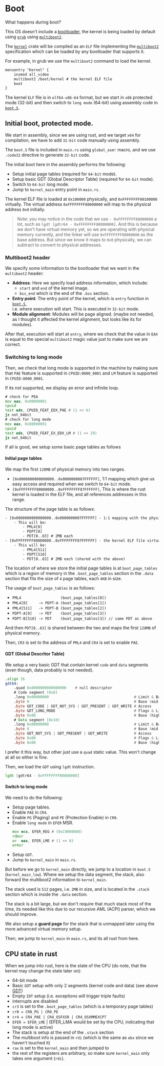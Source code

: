# Boot

What happens during boot?

This OS doesn't include a [bootloader], the kernel is being loaded by default using [`grub`] using [`multiboot2`].

The [`kernel`] crate will be compiled as an `ELF` file implementing the [`multiboot2`] specification which can
be loaded by any bootloader that supports it.

For example, in grub we use the `multiboot2` command to load the kernel.

```txt
menuentry "Kernel" {
    insmod all_video
    multiboot2 /boot/kernel # the kernel ELF file
    boot
}
```

The kernel `ELF` file is in `elf64-x86-64` format, but we start in `x86` protected mode (32-bit) and then switch to `long mode` (64-bit) using assembly code in [`boot.S`].

## Initial boot, protected mode.

We start in assembly, since we are using rust, and we target `x64` for compilation, we have to add `32-bit` code manually using assembly.

The `boot.S` file is included in `main.rs` using `global_asm!` macro, and we use `.code32` directive to generate
`32-bit` code.

The initial boot here in the assembly performs the following:
- Setup initial page tables (required for `64-bit` mode).
- Setup basic GDT (Global Descriptor Table) (required for `64-bit` mode).
- Switch to `64-bit` long mode.
- Jump to `kernel_main` entry point in `main.rs`.

The kernel ELF file is loaded at `0x100000` physically, and `0xFFFFFFFF80100000` virtually.
The virtual address `0xFFFFFFFF80000000` will map to the physical address `0x0` initially.

> Note: you may notice in the code that we use `- 0xFFFFFFFF80000000` a lot,
such as `lgdt [gdtr64 - 0xFFFFFFFF80000000]`. And this is because we don't have virtual memory yet,
so we are operating with physical memory currently, and the linker will use `0xFFFFFFFF80000000` as
the base address. But since we know it maps to `0x0` physically, we can subtract to convert to physical addresses.


### Multiboot2 header
We specify some information to the bootloader that we want in the `multiboot2` header:

- **Address**: Here we specify load address information, which include:
    - `start` and `end` of the kernel image.
    - `bss_end` which is the end of the `.bss` section.
- **Entry point**: The entry point of the kernel, which is `entry` function in [`boot.S`],\
 i.e. where execution will start. This is executed in `32-bit` mode.
- **Module alignment**: Modules will be page aligned. (maybe not needed, as I thought it affected the kernel alignment, but looks like its for modules).

After that, execution will start at `entry`, where we check that the value in `EAX`
is equal to the special `multiboot2` magic value just to make sure we are correct.

### Switching to long mode
Then, we check that long mode is supported in the machine by making sure that `PAE` feature is supported in `CPUID:0000_0001` and `LM` feature is supported in `CPUID:8000_0001`.

If its not supported, we display an error and infinite loop.
```asm
# check for PEA
mov eax, 0x00000001
cpuid
test edx, CPUID_FEAT_EDX_PAE # (1 << 6)
jz not_64bit
# check for long mode
mov eax, 0x80000001
cpuid
test edx, CPUID_FEAT_EX_EDX_LM # (1 << 29)
jz not_64bit
```

If all is good, we setup some basic page tables as follows


#### Initial page tables

We map the first `128MB` of physical memory into two ranges.

- `[0x0000000000000000..0x0000000007FFFFFF]`, 1:1 mapping which give us easy access and required when we switch to `64-bit` mode.
- `[0xFFFFFFFF80000000..0xFFFFFFFF87FFFFFF]`, This is where the rust kernel is loaded in the ELF file, and all references addresses in this range.

The structure of the page table is as follows:
```txt
- [0x0000000000000000..0x0000000007FFFFFF] - 1:1 mapping with the physical pages
    - This will be:
        - PML4[0]
        - PDPT[0]
        - PDT[0..63] # 2MB each
- [0xFFFFFFFF80000000..0xFFFFFFFF87FFFFFF] - the kernel ELF file virtual address space
    - This will be:
        - PML4[511]
        - PDPT[510]
        - PDT[0..63] # 2MB each (shared with the above)
```

The location of where we store the initial page tables is at `boot_page_tables` which is a region of memory
in the `.boot_page_tables` section in the `.data` section that fits the size of `4` page tables,
each `4KB` in size.

The usage of `boot_page_tables` is as follows:
- `PML4                  (boot_page_tables[0])`
- `PML4[0]     -> PDPT-A (boot_page_tables[1])`
- `PML4[511]   -> PDPT-B (boot_page_tables[2])`
- `PDPT-A[0]   -> PDT    (boot_page_tables[3])`
- `PDPT-B[510] -> PDT    (boot_page_tables[3]) // same PDT as above`

And then `PDT[0..63]` is shared between the two and maps the first `128MB` of physical memory.

Then, `CR3` is set to the address of `PML4` and `CR4` is set to enable `PAE`.

#### GDT (Global Descritor Table)

We setup a very basic GDT that contain kernel `code` and `data` segments (even though, data probably is not needed).

```asm
.align 16
gdt64:
    .quad 0x0000000000000000    # null descriptor
    # Code segment (0x8)
    .long 0x00000000                                       # Limit & Base (low, bits 0-15)
    .byte 0                                                # Base (mid, bits 16-23)
    .byte GDT_CODE | GDT_NOT_SYS | GDT_PRESENT | GDT_WRITE # Access
    .byte GDT_LONG_MODE                                    # Flags & Limit (high, bits 16-19)
    .byte 0x00                                             # Base (high, bits 24-31)
    # Data segment (0x10)
    .long 0x00000000                                       # Limit & Base (low, bits 0-15)
    .byte 0                                                # Base (mid, bits 16-23)
    .byte GDT_NOT_SYS | GDT_PRESENT | GDT_WRITE            # Access
    .byte 0x00                                             # Flags & Limit (high, bits 16-19)
    .byte 0x00                                             # Base (high, bits 24-31)
```

I prefer it this way, but other just use a `quad` static value. This won't change at all so either is fine.

Then, we load the `GDT` using `lgdt` instruction.

```asm
lgdt [gdtr64 - 0xFFFFFFFF80000000]
```

#### Switch to long mode

We need to do the following:
- Setup page tables.
- Enable `PAE` in `CR4`.
- Enable `PG` (Paging) and `PE` (Protection Enable) in `CR0`.
- Enable `long mode` in `EFER` MSR.
    ```asm
    mov ecx, EFER_REG # (0xC0000080)
    rdmsr
    or  eax, EFER_LME # (1 << 8)
    wrmsr
    ```
- Setup `GDT`.
- Jump to `kernel_main` in `main.rs`.

But before we go to `kernel_main` directly, we jump to a location in `boot.S` (`kernel_main_low`).
Where we setup the data segment, the stack, also forward the multiboot2 information to `kernel_main`.

The stack used is `512` pages, i.e. `2MB` in size, and is located in the `.stack` section
which is inside the `.data` section.

The stack is a bit large, but we don't require that much stack most of the time,
its needed like this due to our recursive AML (ACPI) parser, which we should improve.

We also setup a **guard page** for the stack that is unmapped later using the more advanced virtual memory setup.


Then, we jump to `kernel_main` in `main.rs`, and its all rust from here.

## CPU state in rust

When we jump into rust, here is the state of the CPU (do note, that the kernel may change the state later on):
- 64-bit mode
- Basic `GDT` setup with only 2 segments (kernel code and data) (see above [GDT](#gdt-global-descritor-table))
- Empty `IDT` setup (i.e. exceptions will trigger triple faults)
- interrupts are disabled
- `cr3` is set to the `.boot_page_tables` (which is a temporary page tables)
- `cr0 = CR0_PG | CR0_PE`
- `cr4 = CR4_PAE | CR4_OSFXSR | CR4_OSXMMEXCPT`
- `EFER = EFER_LME` | (EFER_LMA would be set by the CPU, indicating that long mode is active)
- The stack is setup at the end of the `.stack` section
- The multiboot info is passed in `rdi` (which is the same as `ebx` since we haven't touched it)
- `rax` is set to the `kernel_main` and then jumped to
- the rest of the registers are arbitrary, so make sure `kernel_main` only takes one argument (`rdi`).


[bootloader]: https://en.wikipedia.org/wiki/Bootloader
[`grub`]: https://en.wikipedia.org/wiki/GNU_GRUB
[`multiboot2`]: https://www.gnu.org/software/grub/manual/multiboot2/multiboot.html
[`kernel`]: https://github.com/Amjad50/Emerald/tree/master/kernel
[`boot.S`]: https://github.com/Amjad50/Emerald/blob/master/kernel/src/boot.S
